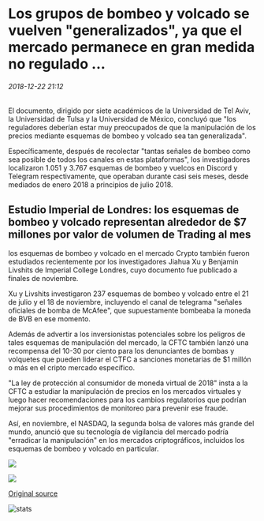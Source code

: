 # Los grupos de bombeo y volcado se vuelven "generalizados", ya que el mercado permanece en gran medida no regulado ...

###### 2018-12-22 21:12

El documento, dirigido por siete académicos de la Universidad de Tel Aviv, la Universidad de Tulsa y la Universidad de México, concluyó que "los reguladores deberían estar muy preocupados de que la manipulación de los precios mediante esquemas de bombeo y volcado sea tan generalizada".

Específicamente, después de recolectar "tantas señales de bombeo como sea posible de todos los canales en estas plataformas", los investigadores localizaron 1.051 y 3.767 esquemas de bombeo y vuelcos en Discord y Telegram respectivamente, que operaban durante casi seis meses, desde mediados de enero 2018 a principios de julio 2018.

## Estudio Imperial de Londres: los esquemas de bombeo y volcado representan alrededor de $7 millones por valor de volumen de Trading al mes

los esquemas de bombeo y volcado en el mercado Crypto también fueron estudiados recientemente por los investigadores Jiahua Xu y Benjamin Livshits de Imperial College Londres, cuyo documento fue publicado a finales de noviembre.

Xu y Livshits investigaron 237 esquemas de bombeo y volcado entre el 21 de julio y el 18 de noviembre, incluyendo el canal de telegrama "señales oficiales de bomba de McAfee", que supuestamente bombeaba la moneda de BVB en ese momento.

Además de advertir a los inversionistas potenciales sobre los peligros de tales esquemas de manipulación del mercado, la CFTC también lanzó una recompensa del 10-30 por ciento para los denunciantes de bombas y volquetes que pueden liderar el CTFC a sanciones monetarias de $1 millón o más en el cripto mercado específico.

"La ley de protección al consumidor de moneda virtual de 2018" insta a la CFTC a estudiar la manipulación de precios en los mercados virtuales y luego hacer recomendaciones para los cambios regulatorios que podrían mejorar sus procedimientos de monitoreo para prevenir ese fraude.

Así, en noviembre, el NASDAQ, la segunda bolsa de valores más grande del mundo, anunció que su tecnología de vigilancia del mercado podría "erradicar la manipulación" en los mercados criptográficos, incluidos los esquemas de bombeo y volcado en particular.

![](https://s3.cointelegraph.com/storage/uploads/view/c1fa9871967ffe68e346400ca98e8940.png)

![](https://s3.cointelegraph.com/storage/uploads/view/329748bfb246e897eca351e820630628.png)

[Original source](https://cointelegraph.com/news/pump-and-dump-groups-become-widespread-as-market-remains-largely-unregulated)

![stats](https://c.statcounter.com/11760860/0/a89fa40b/1/ "stats")